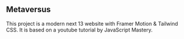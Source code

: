 ## Metaversus
This project is a modern next 13 website with Framer Motion & Tailwind CSS. It is based on a youtube tutorial by JavaScript Mastery.
